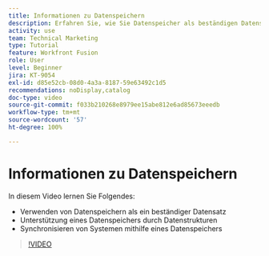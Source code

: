 ```yaml
---
title: Informationen zu Datenspeichern
description: Erfahren Sie, wie Sie Datenspeicher als beständigen Datensatz verwenden und wie Datenstrukturen einen Datenspeicher in [!DNL Adobe Workfront Fusion]unterstützen.
activity: use
team: Technical Marketing
type: Tutorial
feature: Workfront Fusion
role: User
level: Beginner
jira: KT-9054
exl-id: d85e52cb-08d0-4a3a-8187-59e63492c1d5
recommendations: noDisplay,catalog
doc-type: video
source-git-commit: f033b210268e8979ee15abe812e6ad85673eeedb
workflow-type: tm+mt
source-wordcount: '57'
ht-degree: 100%

---
```


# Informationen zu Datenspeichern

In diesem Video lernen Sie Folgendes:

* Verwenden von Datenspeichern als ein beständiger Datensatz
* Unterstützung eines Datenspeichers durch Datenstrukturen
* Synchronisieren von Systemen mithilfe eines Datenspeichers

>[!VIDEO](https://video.tv.adobe.com/v/335295/?quality=12&learn=on)
